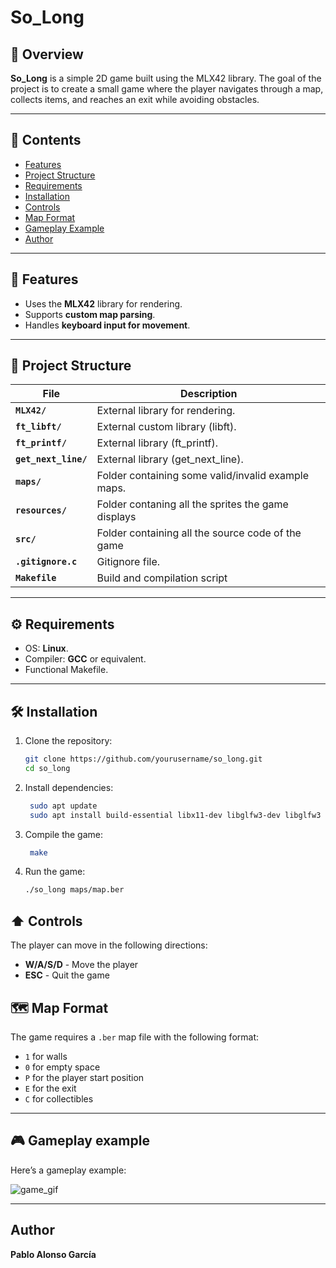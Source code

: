 # So_Long

## 📌 Overview

**So_Long**  is a simple 2D game built using the MLX42 library. The goal of the project is to create a small game where the player navigates through a map, collects items, and reaches an exit while avoiding obstacles.


---

## 📖 Contents

- [Features](#features)
- [Project Structure](#projectstructure)
- [Requirements](#requirements)
- [Installation](#installation)
- [Controls](#controls)
- [Map Format](#mapformat)
- [Gameplay Example](#gameplayexample)
- [Author](#author)

---

## 🚀 Features

- Uses the **MLX42** library for rendering.
- Supports **custom map parsing**.
- Handles **keyboard input for movement**.

---
## 📂 Project Structure
| File                        | Description                                                                 |
|-----------------------------|-----------------------------------------------------------------------------|
| **`MLX42/`**       | External library for rendering.         |
| **`ft_libft/`**       | External custom library (libft).         |
| **`ft_printf/`**       | External library (ft_printf).            |
| **`get_next_line/`** | External library (get_next_line).          |
| **`maps/`** | Folder containing some valid/invalid example maps.   |
| **`resources/`** | Folder contaning all the sprites the game displays   |
| **`src/`** | Folder containing all the source code of the game   |
| **`.gitignore.c`** | Gitignore file.   |
| **`Makefile`** | Build and compilation script   |



---

## ⚙️ Requirements

- OS: **Linux**.
- Compiler: **GCC** or equivalent.
- Functional Makefile.

---

## 🛠️ Installation

1. Clone the repository:
   ```sh
   git clone https://github.com/yourusername/so_long.git
   cd so_long
   ```

2. Install dependencies:
   ```sh
    sudo apt update
    sudo apt install build-essential libx11-dev libglfw3-dev libglfw3 xorg-dev
   ```

3. Compile the game:
   ```sh
    make
   ```

4. Run the game:
   ```sh
   ./so_long maps/map.ber
   ```

## ⬆️ Controls

The player can move in the following directions:

- **W/A/S/D** - Move the player
- **ESC** - Quit the game

## 🗺️ Map Format

The game requires a `.ber` map file with the following format:

- `1` for walls
- `0` for empty space
- `P` for the player start position
- `E` for the exit
- `C` for collectibles

---
## 🎮 Gameplay example

Here’s a gameplay example:


![game_gif](https://github.com/user-attachments/assets/2fc83da5-f6f8-4eec-8594-8b6ce8dbfb53)

---
## Author 

**Pablo Alonso García**
